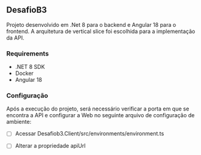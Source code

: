 ## DesafioB3

Projeto desenvolvido em .Net 8 para o backend e Angular 18 para o frontend. A arquitetura de vertical slice foi escolhida para a implementação da API.

### Requirements

- .NET 8 SDK
- Docker
- Angular 18

### Configuração

Após a execução do projeto, será necessário verificar a porta em que se encontra a API e configurar a Web no seguinte arquivo de configuração de ambiente:

- [ ] Acessar Desafiob3.Client/src/environments/environment.ts
- [ ] Alterar a propriedade apiUrl


